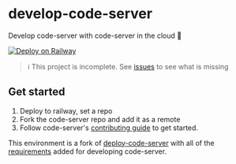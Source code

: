 # develop-code-server

Develop code-server with code-server in the cloud 🤯

[![Deploy on Railway](https://railway.app/button.svg)](https://railway.app/new/template?template=https%3A%2F%2Fgithub.com%2Fbpmct%2Fdevelop-code-server&envs=PASSWORD%2CGIT_REPO&optionalEnvs=GIT_REPO&PASSWORDDesc=Password+to+log+in+and+code.+Keep+this+secret&GIT_REPODesc=Git+repository+to+clone.+You+can+fork+code-server+and+put+the+URL+there%3A&GIT_REPODefault=https%3A%2F%2Fgithub.com%2Fcdr%2Fcode-server)

> ℹ️ This project is incomplete. See [issues](https://github.com/bpmct/develop-code-server) to see what is missing

## Get started

1. Deploy to railway, set a repo
1. Fork the code-server repo and add it as a remote
1. Follow code-server's [contributing guide](https://github.com/cdr/code-server/blob/main/docs/CONTRIBUTING.md) to get started.

This environment is a fork of [deploy-code-server](https://github.com/cdr/deploy-code-server) with all of the [requirements](https://github.com/cdr/code-server/blob/main/docs/CONTRIBUTING.md#requirements) added for developing code-server.
